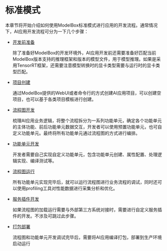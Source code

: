 # 标准模式

本章节将开始介绍如何使用ModelBox标准模式进行应用的开发流程。通常情况下，AI应用开发流程可分为一下几个步骤：

* [开发前准备](../../environment/environment.md)

    除了准备好ModelBox的开发环境外，AI应用开发前还需要准备好匹配当前ModelBox版本支持的推理框架和版本的模型文件，用于模型推理。如果是采用TensorRT框架，还需要注意模型转换时的显卡类型需要与运行时的显卡类型匹配。

* [项目创建](./create-project.md)

    通过ModelBox提供的WebUI或者命令行的方式创建AI应用项目，可以创建空项目，也可以基于各类项目模板进行创建。

* [流程图开发](./flow/flow.md)

    梳理AI应用业务逻辑，将整个流程拆分为一系列功能单元，确定各个功能单元的主体功能、前后功能单元数据交互，开发者可以使用预置功能单元，也可自定义功能单元。最终将所有功能单元通过流程图的方式进行编排。

* [功能单元开发](./flowunit/flowunit.md)

    开发者需要自己实现自定义功能单元，包含功能单元创建、属性配置、处理逻辑实现、编译测试等。

* [流程图运行](./flow-run.md)

    所有功能单元实现完毕后，就可以运行流程图进行业务流程的调试，同时还可以使用profiling工具对性能数据进行采集分析和优化。

* [服务插件开发](./service-plugin/service-plugin.md)

    如果流程图的加载运行需要与外部第三方系统对接时，需要进行自定义服务插件的开发。不涉及可跳过此步骤。

* [打包部署](./deployment/deployment.md)

   流程图和功能单元开发调试完毕后，需要将AI应用编译打包，部署到生产环境启动运行
